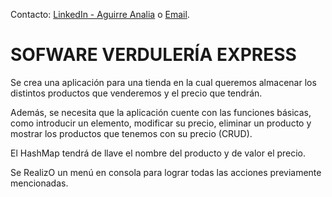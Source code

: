 Contacto:
 [LinkedIn - Aguirre Analia](https://www.linkedin.com/in/analiaaguirre/) o
 [Email](aguirreanalia.dev@gmail.com).

# SOFWARE VERDULERÍA EXPRESS

Se crea una aplicación para una tienda en la cual queremos almacenar los
distintos productos que venderemos y el precio que tendrán.

Además, se necesita que la aplicación cuente con las funciones básicas, como introducir un elemento, 
modificar su precio, eliminar un producto y mostrar los productos que tenemos con su precio (CRUD).

El HashMap tendrá de llave el nombre del producto y de valor el precio. 

Se RealizO un menú en consola para lograr todas las acciones previamente mencionadas.
